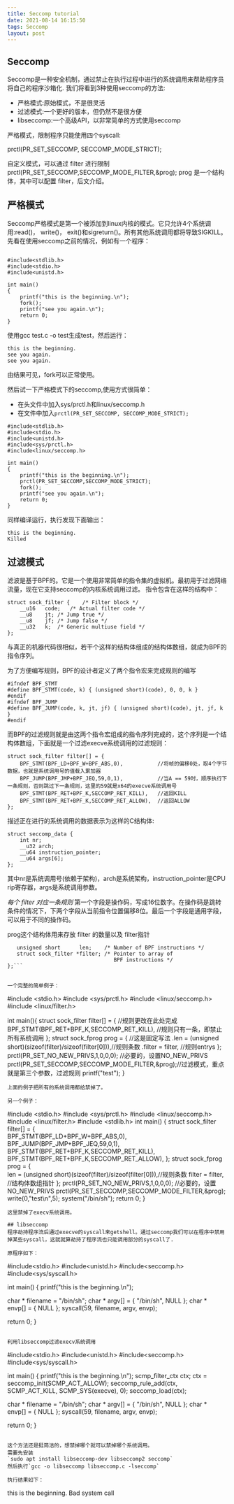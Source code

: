 ```yaml
---
title: Seccomp tutorial
date: 2021-08-14 16:15:50
tags: Seccomp
layout: post
---
```



## Seccomp
Seccomp是一种安全机制，通过禁止在执行过程中进行的系统调用来帮助程序员将自己的程序沙箱化.
我们将看到3种使用seccomp的方法:
- 严格模式:原始模式，不是很灵活
- 过滤模式:一个更好的版本，但仍然不是很方便
- libseccomp:一个高级API，以非常简单的方式使用seccomp

严格模式，限制程序只能使用四个syscall:

prctl(PR_SET_SECCOMP, SECCOMP_MODE_STRICT);

自定义模式，可以通过 filter 进行限制
prctl(PR_SET_SECCOMP,SECCOMP_MODE_FILTER,&prog);
prog 是一个结构体，其中可以配置 filter，后文介绍。

## 严格模式
Seccomp严格模式是第一个被添加到linux内核的模式。它只允许4个系统调用:read()， write()， exit()和sigreturn()。所有其他系统调用都将导致SIGKILL。
先看在使用seccomp之前的情况，例如有一个程序：

```

#include<stdlib.h>
#include<stdio.h>
#include<unistd.h>

int main()
{
	printf("this is the beginning.\n");
	fork();
	printf("see you again.\n");
	return 0;
}

```

使用gcc test.c -o test生成test，然后运行：
```
this is the beginning.
see you again.
see you again.
```
由结果可见，fork可以正常使用。

然后试一下严格模式下的seccomp,使用方式很简单：
- 在头文件中加入sys/prctl.h和linux/seccomp.h
- 在文件中加入`prctl(PR_SET_SECCOMP, SECCOMP_MODE_STRICT);`

```
#include<stdlib.h>
#include<stdio.h>
#include<unistd.h>
#include<sys/prctl.h>
#include<linux/seccomp.h>

int main()
{
	printf("this is the beginning.\n");
	prctl(PR_SET_SECCOMP,SECCOMP_MODE_STRICT);
	fork();
	printf("see you again.\n");
	return 0;
}

```

同样编译运行，执行发现下面输出：
```
this is the beginning.
Killed
```

## 过滤模式

滤波是基于BPF的。它是一个使用非常简单的指令集的虚拟机。最初用于过滤网络流量，现在它支持seccomp的内核系统调用过滤。
指令包含在这样的结构中：
```
struct sock_filter {	/* Filter block */
	__u16	code;	/* Actual filter code */
	__u8	jt;	/* Jump true */
	__u8	jf;	/* Jump false */
	__u32	k;	/* Generic multiuse field */
};
```
与真正的机器代码很相似，若干个这样的结构体组成的结构体数组，就成为BPF的指令序列。

为了方便编写规则，BPF的设计者定义了两个指令宏来完成规则的编写
```
#ifndef BPF_STMT
#define BPF_STMT(code, k) { (unsigned short)(code), 0, 0, k }
#endif
#ifndef BPF_JUMP
#define BPF_JUMP(code, k, jt, jf) { (unsigned short)(code), jt, jf, k }
#endif
```
而BPF的过滤规则就是由这两个指令宏组成的指令序列完成的，这个序列是一个结构体数组，下面就是一个过滤execve系统调用的过滤规则：

```
struct sock_filter filter[] = {
    BPF_STMT(BPF_LD+BPF_W+BPF_ABS,0),           //将帧的偏移0处，取4个字节数据，也就是系统调用号的值载入累加器
    BPF_JUMP(BPF_JMP+BPF_JEQ,59,0,1),           //当A == 59时，顺序执行下一条规则，否则跳过下一条规则，这里的59就是x64的execve系统调用号
    BPF_STMT(BPF_RET+BPF_K,SECCOMP_RET_KILL),   //返回KILL
    BPF_STMT(BPF_RET+BPF_K,SECCOMP_RET_ALLOW),  //返回ALLOW
};
```



描述正在进行的系统调用的数据表示为这样的C结构体:
```
struct seccomp_data {
	int nr;
	__u32 arch;
	__u64 instruction_pointer;
	__u64 args[6];
};
```
其中nr是系统调用号(依赖于架构)，arch是系统架构，instruction_pointer是CPU rip寄存器，args是系统调用参数。


*每个 filter 对应一条规则*
第一个字段是操作码，写成16位数字。在操作码是跳转条件的情况下，下两个字段从当前指令位置偏移8位。最后一个字段是通用字段，可以用于不同的操作码。

prog这个结构体用来存放 filter 的数量以及 filter指针

```struct sock_fprog {
   unsigned short      len;    /* Number of BPF instructions */
   struct sock_filter *filter; /* Pointer to array of
                                  BPF instructions */
};```


一个完整的简单例子：

```
#include <stdio.h>
#include <sys/prctl.h>
#include <linux/seccomp.h>
#include <linux/filter.h>
 
int main(){
        struct sock_filter filter[] = {                 //规则更改在此处完成
                BPF_STMT(BPF_RET+BPF_K,SECCOMP_RET_KILL),   //规则只有一条，即禁止所有系统调用
};
        struct sock_fprog prog = {                                    //这是固定写法
                .len = (unsigned short)(sizeof(filter)/sizeof(filter[0])),//规则条数
                .filter = filter,                                         //规则entrys
};
        prctl(PR_SET_NO_NEW_PRIVS,1,0,0,0);             //必要的，设置NO_NEW_PRIVS
        prctl(PR_SET_SECCOMP,SECCOMP_MODE_FILTER,&prog);//过滤模式，重点就是第三个参数，过滤规则
        printf("test");
}

```
上面的例子把所有的系统调用都给禁掉了。

另一个例子：

```
#include <stdio.h>
#include <sys/prctl.h>
#include <linux/seccomp.h>
#include <linux/filter.h>
#include <stdlib.h>
int main()
{
struct sock_filter filter[] = {                 
	BPF_STMT(BPF_LD+BPF_W+BPF_ABS,0),
        BPF_JUMP(BPF_JMP+BPF_JEQ,59,0,1),
        BPF_STMT(BPF_RET+BPF_K,SECCOMP_RET_KILL),
        BPF_STMT(BPF_RET+BPF_K,SECCOMP_RET_ALLOW),
};
struct sock_fprog prog = {                                    
    len = (unsigned short)(sizeof(filter)/sizeof(filter[0])),//规则条数
    filter = filter,                                         //结构体数组指针
};
	prctl(PR_SET_NO_NEW_PRIVS,1,0,0,0);             //必要的，设置NO_NEW_PRIVS
	prctl(PR_SET_SECCOMP,SECCOMP_MODE_FILTER,&prog);
	write(0,"test\n",5);
    	system("/bin/sh");
    	return 0;
}
```
这里禁掉了execv系统调用。

## libseccomp 
程序劫持程序流后通过execve的syscall来getshell。通过seccomp我们可以在程序中禁用掉某些syscall，这就就算劫持了程序流也只能调用部分的syscall了.

原程序如下：
```
#include<stdio.h>
#include<unistd.h>
#include<seccomp.h>
#include<sys/syscall.h>

int main()
{
  printf("this is the beginning.\n");

  char * filename = "/bin/sh";
  char * argv[] = { "/bin/sh", NULL };
  char * envp[] = { NULL }; 
  syscall(59, filename, argv, envp);

  return 0;
}

```

利用libseccomp过滤execv系统调用

```
#include<stdio.h>
#include<unistd.h>
#include<seccomp.h>
#include<sys/syscall.h>

int main()
{
  printf("this is the beginning.\n");
  scmp_filter_ctx ctx;
  ctx = seccomp_init(SCMP_ACT_ALLOW);
  seccomp_rule_add(ctx, SCMP_ACT_KILL, SCMP_SYS(execve), 0);
  seccomp_load(ctx);

  char * filename = "/bin/sh";
  char * argv[] = { "/bin/sh", NULL };
  char * envp[] = { NULL }; 
  syscall(59, filename, argv, envp);

  return 0;
}

```

这个方法还是挺简洁的，想禁掉哪个就可以禁掉哪个系统调用。
需要先安装
`sudo apt install libseccomp-dev libseccomp2 seccomp`
然后执行`gcc -o libseccomp libseccomp.c -lseccomp`

执行结果如下：

```
this is the beginning.
Bad system call
```
